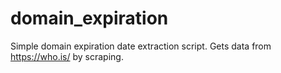 # domain_expiration
Simple domain expiration date extraction script. Gets data from https://who.is/ by scraping.
